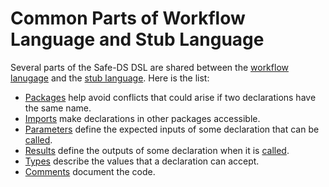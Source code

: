 # Common Parts of Workflow Language and Stub Language

Several parts of the Safe-DS DSL are shared between the [workflow lanugage][workflow-language] and the [stub language][stub-language]. Here is the list:

* [Packages][packages] help avoid conflicts that could arise if two declarations have the same name.
* [Imports][imports] make declarations in other packages accessible.
* [Parameters][parameters] define the expected inputs of some declaration that can be [called][calls].
* [Results][results] define the outputs of some declaration when it is [called][calls].
* [Types][types] describe the values that a declaration can accept.
* [Comments][comments] document the code.

[workflow-language]: ../workflow-language/README.md
[stub-language]: ../stub-language/README.md
[calls]: ../workflow-language/expressions.md#calls
[packages]: ./packages.md
[imports]: ./imports.md
[parameters]: ./parameters.md
[results]: ./results.md
[types]: ./types.md
[comments]: ./comments.md
